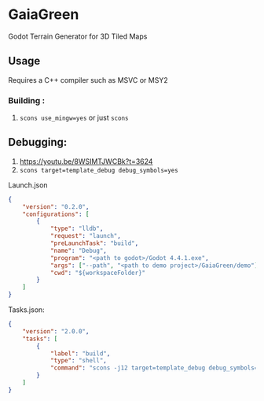 # GaiaGreen

Godot Terrain Generator for 3D Tiled Maps

## Usage

Requires a C++ compiler such as MSVC or MSY2

### Building :

1. `scons use_mingw=yes` or just `scons`

## Debugging:

1. https://youtu.be/8WSIMTJWCBk?t=3624
1. `scons target=template_debug debug_symbols=yes`

Launch.json

```json
{
	"version": "0.2.0",
	"configurations": [
		{
			"type": "lldb",
			"request": "launch",
			"preLaunchTask": "build",
			"name": "Debug",
			"program": "<path to godot>/Godot 4.4.1.exe",
			"args": ["--path", "<path to demo project>/GaiaGreen/demo"],
			"cwd": "${workspaceFolder}"
		}
	]
}
```

Tasks.json:

```json
{
	"version": "2.0.0",
	"tasks": [
		{
			"label": "build",
			"type": "shell",
			"command": "scons -j12 target=template_debug debug_symbols=yes"
		}
	]
}
```
